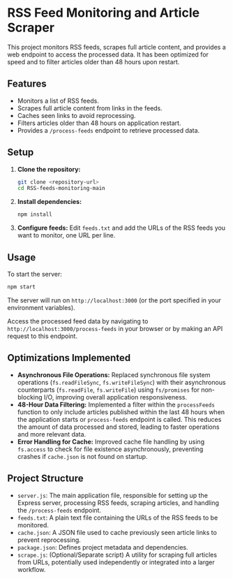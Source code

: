 # RSS Feed Monitoring and Article Scraper

This project monitors RSS feeds, scrapes full article content, and provides a web endpoint to access the processed data. It has been optimized for speed and to filter articles older than 48 hours upon restart.

## Features

- Monitors a list of RSS feeds.
- Scrapes full article content from links in the feeds.
- Caches seen links to avoid reprocessing.
- Filters articles older than 48 hours on application restart.
- Provides a `/process-feeds` endpoint to retrieve processed data.

## Setup

1.  **Clone the repository:**
    ```bash
    git clone <repository-url>
    cd RSS-feeds-monitoring-main
    ```

2.  **Install dependencies:**
    ```bash
    npm install
    ```

3.  **Configure feeds:**
    Edit `feeds.txt` and add the URLs of the RSS feeds you want to monitor, one URL per line.

## Usage

To start the server:

```bash
npm start
```

The server will run on `http://localhost:3000` (or the port specified in your environment variables).

Access the processed feed data by navigating to `http://localhost:3000/process-feeds` in your browser or by making an API request to this endpoint.

## Optimizations Implemented

-   **Asynchronous File Operations:** Replaced synchronous file system operations (`fs.readFileSync`, `fs.writeFileSync`) with their asynchronous counterparts (`fs.readFile`, `fs.writeFile`) using `fs/promises` for non-blocking I/O, improving overall application responsiveness.
-   **48-Hour Data Filtering:** Implemented a filter within the `processFeeds` function to only include articles published within the last 48 hours when the application starts or `process-feeds` endpoint is called. This reduces the amount of data processed and stored, leading to faster operations and more relevant data.
-   **Error Handling for Cache:** Improved cache file handling by using `fs.access` to check for file existence asynchronously, preventing crashes if `cache.json` is not found on startup.

## Project Structure

-   `server.js`: The main application file, responsible for setting up the Express server, processing RSS feeds, scraping articles, and handling the `/process-feeds` endpoint.
-   `feeds.txt`: A plain text file containing the URLs of the RSS feeds to be monitored.
-   `cache.json`: A JSON file used to cache previously seen article links to prevent reprocessing.
-   `package.json`: Defines project metadata and dependencies.
-   `scrape.js`: (Optional/Separate script) A utility for scraping full articles from URLs, potentially used independently or integrated into a larger workflow.


